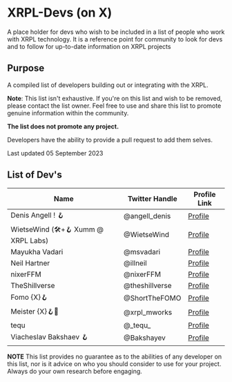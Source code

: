 # XRPL-Devs (on X)
A place holder for devs who wish to be included in a list of people who work with XRPL technology. It is a reference point for community to look for devs and to follow for up-to-date information on XRPL projects

## Purpose

A compiled list of developers building out or integrating with the XRPL.

**Note**: This list isn't exhaustive. If you're on this list and wish to be removed, please contact the list owner. Feel free to use and share this list to promote genuine information within the community.

**The list does not promote any project.**

Developers have the ability to provide a pull request to add them selves.

Last updated 05 September 2023

## List of Dev's

| Name                                                   | Twitter Handle        | Profile Link                                     |
|--------------------------------------------------------|-----------------------|--------------------------------------------------|
| Denis Angell ! 🪝                                       | @angell_denis         | [Profile](https://x.com/angell_denis)           |
| WietseWind (🛠+🪝 Xumm @ XRPL Labs)                     | @WietseWind           | [Profile](https://x.com/WietseWind)             |
| Mayukha Vadari                                          | @msvadari             | [Profile](https://x.com/msvadari)               |
| Neil Hartner                                            | @illneil              | [Profile](https://x.com/illneil)                |
| nixerFFM                                                | @nixerFFM             | [Profile](https://x.com/nixerFFM)               | 
| TheShillverse                                           | @theshillverse        | [Profile](https://x.com/theshillverse)          | 
| Fomo {X}🪝                                              | @ShortTheFOMO         | [Profile](https://x.com/ShortTheFOMO)           |
| Meister {X}🪝💎                                         | @xrpl_mworks          | [Profile](https://x.com/xrpl_mworks)            |
| tequ                                                   | @\_tequ\_              | [Profile](https://x.com/_tequ_)                 |
| Viacheslav Bakshaev 🪝                                 | @Bakshayev              | [Profile](https://x.com/Bakshayev)             |



**NOTE** This list provides no guarantee as to the abilities of any developer on this list, nor is it advice on who you should consider to use for your project. Always do your own research before engaging.
